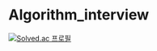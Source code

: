 # Algorithm_interview

[![Solved.ac
프로필](http://mazassumnida.wtf/api/v2/generate_badge?boj={kyu5787})](https://solved.ac/{kyu5787})
